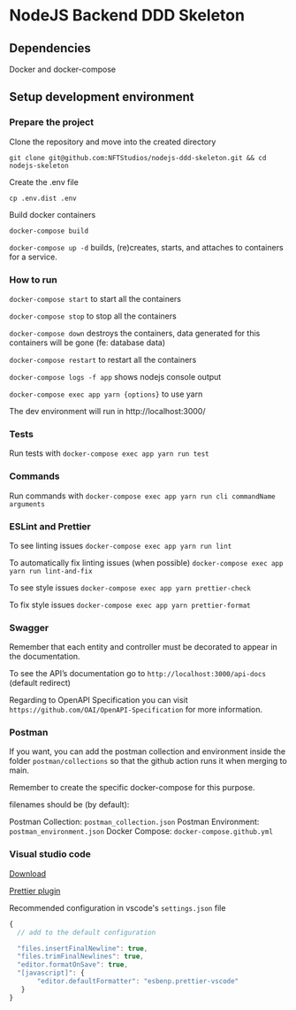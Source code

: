 # NodeJS Backend DDD Skeleton

## Dependencies

Docker and docker-compose

## Setup development environment

### Prepare the project

Clone the repository and move into the created directory

`git clone git@github.com:NFTStudios/nodejs-ddd-skeleton.git && cd nodejs-skeleton`

Create the .env file

`cp .env.dist .env`

Build docker containers

`docker-compose build`

`docker-compose up -d` builds, (re)creates, starts, and attaches to containers for a service.

### How to run

`docker-compose start` to start all the containers

`docker-compose stop` to stop all the containers

`docker-compose down` destroys the containers, data generated for this containers will be gone (fe: database data)

`docker-compose restart` to restart all the containers

`docker-compose logs -f app` shows nodejs console output

`docker-compose exec app yarn {options}` to use yarn

The dev environment will run in http://localhost:3000/

### Tests

Run tests with `docker-compose exec app yarn run test`

### Commands

Run commands with `docker-compose exec app yarn run cli commandName arguments`

### ESLint and Prettier

To see linting issues `docker-compose exec app yarn run lint`

To automatically fix linting issues (when possible) `docker-compose exec app yarn run lint-and-fix`

To see style issues `docker-compose exec app yarn prettier-check`

To fix style issues `docker-compose exec app yarn prettier-format`

### Swagger

Remember that each entity and controller must be decorated to appear in the documentation.

To see the API’s documentation go to `http://localhost:3000/api-docs` (default redirect)

Regarding to OpenAPI Specification you can visit `https://github.com/OAI/OpenAPI-Specification` for more information.

### Postman

If you want, you can add the postman collection and environment inside the folder `postman/collections` so that the github action runs it when merging to main.

Remember to create the specific docker-compose for this purpose.

filenames should be (by default):

Postman Collection: `postman_collection.json`
Postman Environment: `postman_environment.json`
Docker Compose: `docker-compose.github.yml`

### Visual studio code

[Download](https://code.visualstudio.com/download)

[Prettier plugin](https://marketplace.visualstudio.com/items?itemName=esbenp.prettier-vscode)

Recommended configuration in vscode's `settings.json` file

```jsx
{
  // add to the default configuration

  "files.insertFinalNewline": true,
  "files.trimFinalNewlines": true,
  "editor.formatOnSave": true,
  "[javascript]": {
       "editor.defaultFormatter": "esbenp.prettier-vscode"
   }
}
```
